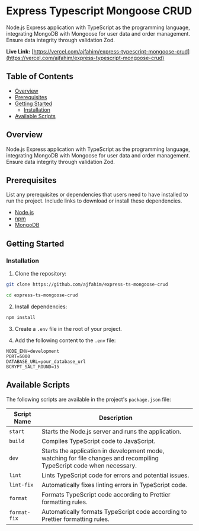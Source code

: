 # Express Typescript Mongoose CRUD

Node.js Express application with TypeScript as the programming language, integrating MongoDB with Mongoose for user data and order management. Ensure data integrity through validation Zod.

**Live Link:** [https://vercel.com/ajfahim/express-typescript-mongoose-crud](https://vercel.com/ajfahim/express-typescript-mongoose-crud)

## Table of Contents

- [Overview](#overview)
- [Prerequisites](#prerequisites)
- [Getting Started](#getting-started)
  - [Installation](#installation)
- [Available Scripts](#available-scripts)

## Overview

Node.js Express application with TypeScript as the programming language, integrating MongoDB with Mongoose for user data and order management. Ensure data integrity through validation Zod.

## Prerequisites

List any prerequisites or dependencies that users need to have installed to run the project. Include links to download or install these dependencies.

- [Node.js](https://nodejs.org/)
- [npm](https://www.npmjs.com/)
- [MongoDB](https://www.mongodb.com/)

## Getting Started

### Installation

1. Clone the repository:

```bash
git clone https://github.com/ajfahim/express-ts-mongoose-crud

cd express-ts-mongoose-crud
```

2. Install dependencies:

```bash
npm install
```

3. Create a `.env` file in the root of your project.

4. Add the following content to the `.env` file:

```env
NODE_ENV=development
PORT=5000
DATABASE_URL=your_database_url
BCRYPT_SALT_ROUND=15
```

## Available Scripts

The following scripts are available in the project's `package.json` file:

| Script Name  | Description                                                                                                           |
| ------------ | --------------------------------------------------------------------------------------------------------------------- |
| `start`      | Starts the Node.js server and runs the application.                                                                   |
| `build`      | Compiles TypeScript code to JavaScript.                                                                               |
| `dev`        | Starts the application in development mode, watching for file changes and recompiling TypeScript code when necessary. |
| `lint`       | Lints TypeScript code for errors and potential issues.                                                                |
| `lint-fix`   | Automatically fixes linting errors in TypeScript code.                                                                |
| `format`     | Formats TypeScript code according to Prettier formatting rules.                                                       |
| `format-fix` | Automatically formats TypeScript code according to Prettier formatting rules.                                         |
